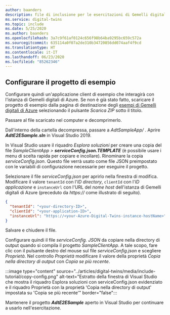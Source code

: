 ```yaml
---
author: baanders
description: file di inclusione per le esercitazioni di Gemelli digitali di Azure - configurazione del progetto di esempio
ms.service: digital-twins
ms.topic: include
ms.date: 5/25/2020
ms.author: baanders
ms.openlocfilehash: 3a7c9f61af0124c656f98b64ba9295bc659c572a
ms.sourcegitcommit: 635114a0f07a2de310b34720856dd074aaf4f9cd
ms.translationtype: HT
ms.contentlocale: it-IT
ms.lasthandoff: 06/23/2020
ms.locfileid: "85262346"
---
```

## <a name="configure-the-sample-project"></a>Configurare il progetto di esempio

Configurare quindi un'applicazione client di esempio che interagirà con l'istanza di Gemelli digitali di Azure. Se non è già stato fatto, scaricare il progetto di esempio dalla pagina di destinazione degli [esempi di Gemelli digitali di Azure](https://docs.microsoft.com/samples/azure-samples/digital-twins-samples/digital-twins-samples) selezionando il pulsante *Scarica ZIP* sotto il titolo.

Passare al file scaricato nel computer e decomprimerlo.

Dall'interno della cartella decompressa, passare a _AdtSampleApp/_ . Aprire _**AdtE2ESample.sln**_ in Visual Studio 2019. 

In Visual Studio usare il riquadro *Esplora soluzioni* per creare una copia del file _SampleClientApp > **serviceConfig.json.TEMPLATE**_ (è possibile usare i menu di scelta rapida per copiare e incollare). Rinominare la copia *serviceConfig.json*. Questo file verrà usato come file JSON preimpostato con le variabili di configurazione necessarie per eseguire il progetto.

Selezionare il file *serviceConfig.json* per aprirlo nella finestra di modifica. Modificare il valore `tenantId` con l'*ID directory*, `clientId` con l'*ID applicazione* e `instanceUrl` con l'URL del *nome host* dell'istanza di Gemelli digitali di Azure (preceduto da *https://* come illustrato di seguito).

```json
{
  "tenantId": "<your-directory-ID>",
  "clientId": "<your-application-ID>",
  "instanceUrl": "https://<your-Azure-Digital-Twins-instance-hostName>"
}
```

Salvare e chiudere il file. 

Configurare quindi il file *serviceConfig. JSON* da copiare nella directory di output quando si compila il progetto *SampleClientApp*. A tale scopo, fare clic con il pulsante destro del mouse sul file *serviceConfig.json* e scegliere *Proprietà*. Nel controllo *Proprietà* modificare il valore della proprietà *Copia nella directory di output* con *Copia se più recente*.

:::image type="content" source="../articles/digital-twins/media/include-tutorial/copy-config.png" alt-text="Estratto della finestra di Visual Studio che mostra il riquadro Esplora soluzioni con serviceConfig.json evidenziato e il riquadro Proprietà con la proprietà 'Copia nella directory di output' impostata su 'Copia se più recente'" border="false":::

Mantenere il progetto _**AdtE2ESample**_ aperto in Visual Studio per continuare a usarlo nell'esercitazione.

